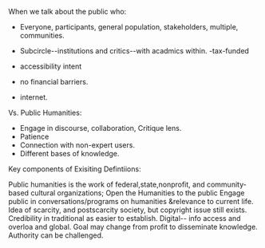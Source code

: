 When we talk about the public who:

- Everyone, participants, general population, stakeholders, multiple, communities.

- Subcircle--institutions and critics--with acadmics within. 
-tax-funded
- accessibility intent 
- no financial barriers.
- internet.

Vs. Public Humanities: 
- Engage in discourse, collaboration, Critique lens.
- Patience
- Connection with non-expert users.
- Different bases of knowledge.


Key components of Exisiting Defintiions:

Public humanities is the work of federal,state,nonprofit, and community-based cultural organizations;
Open the Humanities to the public
Engage public in conversations/programs on humanities &relevance to current life.
Idea of scarcity, and postscarcity society, but copyright issue still exists. 
Credibility in traditional as easier to establish. 
Digital-- info access and overloa and global.
Goal may change from profit to  disseminate knowledge.  Authority can be challenged. 



